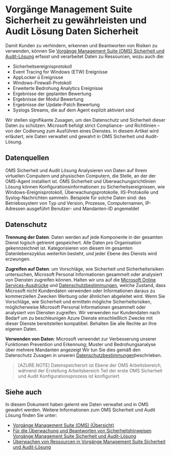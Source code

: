 <properties
   pageTitle="Vorgänge Management Suite Sicherheits- und Audit Lösung Daten | Microsoft Azure"
   description="Dieses Dokument wird erläutert, wie Daten verwaltet und Vorgänge Management Suite Sicherheit und Audit Lösung gewahrt wird."
   services="operations-management-suite"
   documentationCenter="na"
   authors="YuriDio"
   manager="swadhwa"
   editor=""/>

<tags
   ms.service="operations-management-suite"
   ms.devlang="na"
   ms.topic="hero-article"
   ms.tgt_pltfrm="na"
   ms.workload="na"
   ms.date="08/15/2016"
   ms.author="yurid"/>

# <a name="operations-management-suite-security-and-audit-solution-data-security"></a>Vorgänge Management Suite Sicherheit zu gewährleisten und Audit Lösung Daten Sicherheit

Damit Kunden zu verhindern, erkennen und Beantworten von Risiken zu verwenden, können Sie [Vorgänge Management Suite (OMS) Sicherheit und Audit-Lösung](operations-management-suite-overview.md) erfasst und verarbeitet Daten zu Ressourcen, wozu auch die:

- Sicherheitsereignisprotokoll
- Event Tracing for Windows (ETW) Ereignisse
- AppLocker ü Ereignisse
- Windows-Firewall-Protokoll
- Erweiterte Bedrohung Analytics Ereignisse
- Ergebnisse der geplanten Bewertung
- Ergebnisse der Modul Bewertung
- Ergebnisse der Update-Patch Bewertung
- Syslogs Streams, die auf dem Agent explizit aktiviert sind

Wir stellen signifikante Zusagen, um den Datenschutz und Sicherheit dieser Daten zu schützen. Microsoft befolgt strict Compliance- und Richtlinien – von der Codierung zum Ausführen eines Dienstes.
In diesem Artikel wird erläutert, wie Daten verwaltet und gewahrt in OMS Sicherheit und Audit-Lösung.

## <a name="data-sources"></a>Datenquellen

OMS Sicherheit und Audit Lösung Analysieren von Daten auf Ihrem virtuellen Computern und physischen Computern, die Stelle, an der der OMS-Agent installiert ist. OMS Sicherheit und Überwachungsrichtlinien Lösung können Konfigurationsinformationen zu Sicherheitsereignissen, wie Windows-Ereignisprotokoll, Überwachungsprotokolle, IIS-Protokolle und Syslog-Nachrichten sammeln. Beispiele für solche Daten sind: das Betriebssystem von Typ und Version, Prozesse, Computernamen, IP-Adressen ausgeführt Benutzer- und Mandanten-ID angemeldet  

## <a name="data-protection"></a>Datenschutz

**Trennung der Daten**: Daten werden auf jede Komponente in der gesamten Dienst logisch getrennt gespeichert. Alle Daten pro Organisation gekennzeichnet ist. Kategorisieren von diesem im gesamten Datenlebenszyklus weiterhin besteht, und jeder Ebene des Diensts wird erzwungen. 

**Zugreifen auf Daten**: um Vorschläge, wie Sicherheit und Sicherheitsrisiken untersuchen, Microsoft Personal Informationen gesammelt oder analysiert von Diensten zugreifen können. Halten wir uns auf die [Microsoft Online Services-Ausdrücke](http://www.microsoftvolumelicensing.com/DocumentSearch.aspx?Mode=3&DocumentTypeId=31) und [Datenschutzbestimmungen](https://www.microsoft.com/privacystatement/en-us/OnlineServices/Default.aspx), welche Zustand, dass Microsoft nicht Kundendaten verwenden oder Informationen daraus zu kommerziellen Zwecken Werbung oder ähnlichen abgeleitet wird. Wenn Sie Vorschläge, wie Sicherheit und ermitteln mögliche Sicherheitsrisiken, möglicherweise Microsoft Personal Informationen gesammelt oder analysiert von Diensten zugreifen. Wir verwenden nur Kundendaten nach Bedarf um zu beschleunigen Azure Dienste einschließlich Zwecke mit dieser Dienste bereitstellen kompatibel. Behalten Sie alle Rechte an Ihre eigenen Daten.

**Verwenden von Daten**: Microsoft verwendet zur Verbesserung unserer Funktionen Prevention und Erkennung; Muster und Bedrohungsanalyse über mehrere Mandanten angezeigt Wir tun Sie dies gemäß den Datenschutz Zusagen in unseren [Datenschutzbestimmungen](https://www.microsoft.com/privacystatement/en-us/OnlineServices/Default.aspx)beschrieben.

> [AZURE.NOTE] Datenspeicherort ist Ebene der OMS Arbeitsbereich, während der Erstellung Arbeitsbereich Teil der erste OMS Sicherheit und Audit Konfigurationsprozess ist konfiguriert.

## <a name="see-also"></a>Siehe auch

In diesem Dokument haben gelernt wie Daten verwaltet und in OMS gewahrt werden. Weitere Informationen zum OMS Sicherheit und Audit Lösung finden Sie unter:

- [Vorgänge Management Suite (OMS) (Übersicht)](operations-management-suite-overview.md)
- [Für die Überwachung und Beantworten von Sicherheitshinweisen Vorgänge Management Suite Sicherheit und Audit-Lösung](oms-security-responding-alerts.md)
- [Überwachen von Ressourcen in Vorgänge Management Suite Sicherheit und Audit-Lösung](oms-security-monitoring-resources.md)

